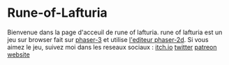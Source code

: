 # Rune-of-Lafturia

Bienvenue dans la page d'acceuil de rune of lafturia. rune of lafturia est un jeu
sur browser fait sur [phaser-3](https://phaser.io/phaser3) et utilise [l'editeur phaser-2d](https://phasereditor2d.com/).
Si vous aimez le jeu, suivez moi dans les reseaux sociaux :
[itch.io](https://kanatos.itch.io/)
[twitter](https://twitter.com/Jojoffrey1)
[patreon](https://www.patreon.com/jojoffrey)
[website](http://blogdejojoffrey.fr/)
